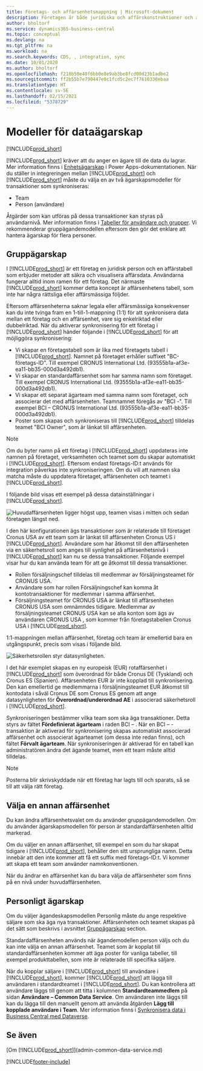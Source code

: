 ```yaml
---
title: Företags- och affärsenhetsmappning | Microsoft-dokument
description: Företagen är både juridiska och affärskonstruktioner och används för att säkra och visualisera affärsdata.
author: bholtorf
ms.service: dynamics365-business-central
ms.topic: conceptual
ms.devlang: na
ms.tgt_pltfrm: na
ms.workload: na
ms.search.keywords: CDS, , integration, sync
ms.date: 10/01/2020
ms.author: bholtorf
ms.openlocfilehash: f218b50e40f6bb0e8e9ab3be8fcd00d23b1adbe2
ms.sourcegitcommit: ff2b55b7e790447e0c1fcd5c2ec7f7610338ebaa
ms.translationtype: HT
ms.contentlocale: sv-SE
ms.lasthandoff: 02/15/2021
ms.locfileid: "5378729"
---
```

# <a name="data-ownership-models"></a>Modeller för dataägarskap
[!INCLUDE[prod_short](includes/cc_data_platform_banner.md)]

[!INCLUDE[prod_short](includes/cds_long_md.md)] kräver att du anger en ägare till de data du lagrar. Mer information finns i [Enhetsägarskap](https://docs.microsoft.com/powerapps/maker/common-data-service/types-of-tables#table-ownership) i Power Apps-dokumentationen. När du ställer in integreringen mellan [!INCLUDE[prod_short](includes/cds_long_md.md)] och [!INCLUDE[prod_short](includes/prod_short.md)] måste du välja en av två ägarskapsmodeller för transaktioner som synkroniseras:

* Team 
* Person (användare)

Åtgärder som kan utföras på dessa transaktioner kan styras på användarnivå. Mer information finns i [Tabeller för användare och grupper](https://docs.microsoft.com/powerapps/developer/common-data-service/user-team-tables). Vi rekommenderar gruppägandemodellen eftersom den gör det enklare att hantera ägarskap för flera personer.

## <a name="team-ownership"></a>Gruppägarskap
I [!INCLUDE[prod_short](includes/prod_short.md)] är ett företag en juridisk person och en affärstabell som erbjuder metoder att säkra och visualisera affärsdata. Användarna fungerar alltid inom ramen för ett företag. Det närmaste [!INCLUDE[prod_short](includes/cds_long_md.md)] kommer detta koncept är affärsenhetens tabell, som inte har några rättsliga eller affärsmässiga följder.

Eftersom affärsenheterna saknar legala eller affärsmässiga konsekvenser kan du inte tvinga fram en 1-till-1-mappning (1:1) för att synkronisera data mellan ett företag och en affärsenhet, vare sig enkelriktad eller dubbelriktad. När du aktiverar synkronisering för ett företag i [!INCLUDE[prod_short](includes/prod_short.md)] händer följande i [!INCLUDE[prod_short](includes/cds_long_md.md)] för att möjliggöra synkronisering:

* Vi skapar en företagstabell som är lika med företagets tabell i [!INCLUDE[prod_short](includes/prod_short.md)]. Namnet på företaget erhåller suffixet "BC-företags-ID". Till exempel CRONUS International Ltd. (93555b1a-af3e-ea11-bb35-000d3a492db1).
* Vi skapar en standardaffärsenhet som har samma namn som företaget. Till exempel CRONUS International Ltd. (93555b1a-af3e-ea11-bb35-000d3a492db1).
* Vi skapar ett separat ägarteam med samma namn som företaget, och associerar det med affärsenheten. Teamnamnet föregås av "BCI -". Till exempel BCI – CRONUS International Ltd. (93555b1a-af3e-ea11-bb35-000d3a492db1).
* Poster som skapas och synkroniseras till [!INCLUDE[prod_short](includes/cds_long_md.md)] tilldelas teamet "BCI Owner", som är länkat till affärsenheten.

> [!NOTE]
> Om du byter namn på ett företag i [!INCLUDE[prod_short](includes/prod_short.md)] uppdateras inte namnen på företaget, verksamheten och teamet som du skapar automatiskt i [!INCLUDE[prod_short](includes/cds_long_md.md)]. Eftersom endast företags-ID:t används för integration påverkas inte synkroniseringen. Om du vill att namnen ska matcha måste du uppdatera företaget, affärsenheten och teamet i [!INCLUDE[prod_short](includes/cds_long_md.md)].

I följande bild visas ett exempel på dessa datainställningar i [!INCLUDE[prod_short](includes/cds_long_md.md)].

![Huvudaffärsenheten ligger högst upp, teamen visas i mitten och sedan företagen längst ned.](media/cds_bu_team_company.png)

I den här konfigurationen ägs transaktioner som är relaterade till företaget Cronus USA av ett team som är länkat till affärsenheten Cronus US <ID> i [!INCLUDE[prod_short](includes/cds_long_md.md)]. Användare som har åtkomst till den affärsenheten via en säkerhetsroll som anges till synlighet på affärsenhetsnivå i [!INCLUDE[prod_short](includes/cds_long_md.md)] kan nu se dessa transaktioner. Följande exempel visar hur du kan använda team för att ge åtkomst till dessa transaktioner.

* Rollen försäljningschef tilldelas till medlemmar av försäljningsteamet för CRONUS USA.
* Användare som har rollen Försäljningschef kan komma åt kontotransaktioner för medlemmar i samma affärsenhet.
* Försäljningsteamet för CRONUS USA är länkat till affärsenheten CRONUS USA som omnämndes tidigare. Medlemmar av försäljningsteamet CRONUS USA kan se alla konton som ägs av användaren CRONUS USA <ID>, som kommer från företagstabellen Cronus USA i [!INCLUDE[prod_short](includes/prod_short.md)].

1:1-mappningen mellan affärsenhet, företag och team är emellertid bara en utgångspunkt, precis som visas i följande bild.

![Säkerhetsrollen styr datasynligheten.](media/cds_bu_team_company_2.png)

I det här exemplet skapas en ny europeisk (EUR) rotaffärsenhet i [!INCLUDE[prod_short](includes/cds_long_md.md)] som överordnad för både Cronus DE (Tyskland) och Cronus ES (Spanien). Affärsenheten EUR är inte kopplad till synkronisering. Den kan emellertid ge medlemmarna i försäljningsteamet EUR åtkomst till kontodata i såväl Cronus DE som Cronus ES genom att ange datasynligheten för **Överordnad/underordnad AE** i associerad säkerhetsroll i [!INCLUDE[prod_short](includes/cds_long_md.md)].

Synkroniseringen bestämmer vilka team som ska äga transaktioner. Detta styrs av fältet **Fördefinierat ägarteam** i raden BCI – <ID>. När en BCI – <ID>-transaktion är aktiverad för synkronisering skapas automatiskt associerad affärsenhet och associerat ägarteamet (om dessa inte redan finns), och fältet **Förvalt ägarteam**. När synkroniseringen är aktiverad för en tabell kan administratören ändra det ägande teamet, men ett team måste alltid tilldelas.

> [!NOTE]
> Posterna blir skrivskyddade när ett företag har lagts till och sparats, så se till att välja rätt företag.

## <a name="choosing-a-different-business-unit"></a>Välja en annan affärsenhet
Du kan ändra affärsenhetsvalet om du använder gruppägandemodellen. Om du använder ägarskapsmodellen för person är standardaffärsenheten alltid markerad. 

Om du väljer en annan affärsenhet, till exempel en som du har skapat tidigare i [!INCLUDE[prod_short](includes/cds_long_md.md)], behåller den sitt ursprungliga namn. Detta innebär att den inte kommer att få ett suffix med företags-ID:t. Vi kommer att skapa ett team som använder namnkonventionen.

När du ändrar en affärsenhet kan du bara välja de affärsenheter som finns på en nivå under huvudaffärsenheten.

## <a name="person-ownership"></a>Personligt ägarskap
Om du väljer ägandeskapsmodellen Personlig måste du ange respektive säljare som ska äga nya transaktioner. Affärsenheten och teamet skapas på det sätt som beskrivs i avsnittet [Gruppägarskap](admin-cds-company-concept.md#team-ownership) section.

Standardaffärsenheten används när ägandemodellen person väljs och du kan inte välja en annan affärsenhet. Teamet som är kopplat till standardaffärsenheten kommer att äga poster för vanliga tabeller, till exempel produkttabellen, som inte är relaterade till specifika säljare.

När du kopplar säljare i [!INCLUDE[prod_short](includes/prod_short.md)] till användare i [!INCLUDE[prod_short](includes/cds_long_md.md)], kommer [!INCLUDE[prod_short](includes/prod_short.md)] att lägga till användaren i standardteamet i [!INCLUDE[prod_short](includes/cds_long_md.md)]. Du kan kontrollera att användare läggs till genom att titta i kolumnen **Standardteammedlem** på sidan **Användare – Common Data Service**. Om användaren inte läggs till kan du lägga till den manuellt genom att använda åtgärden **Lägg till kopplade användare i Team**. Mer information finns i [Synkronisera data i Business Central med Dataverse](admin-synchronizing-business-central-and-sales.md).

## <a name="see-also"></a>Se även
[Om [!INCLUDE[prod_short](includes/cds_long_md.md)]](admin-common-data-service.md)

[!INCLUDE[footer-include](includes/footer-banner.md)]